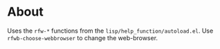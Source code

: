 # About

Uses the `rfw-*` functions from the `lisp/help_function/autoload.el`. Use `rfwb-choose-webbrowser` to change the web-browser.
